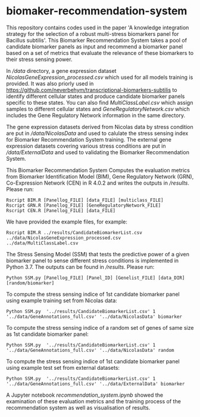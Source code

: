 # biomaker-recommendation-system

This repository contains codes used in the paper 'A knowledge integration strategy for the selection of a robust multi-stress biomarkers panel for Bacillus subtilis'. This Biomarker Recommendation System takes a pool of candidate biomarker panels as input and recommend a biomarker panel based on a set of metrics that evaluate the relevance of these biomarkers to their stress sensing power. 

In */data* directory, a gene expression dataset *NicolasGeneExpression_processed.csv* which used for all models training is provided. It was also priorly used in https://github.com/neverbehym/transcriptional-biomarkers-subtilis to identify different cellular states and produce candidate biomarker panels specific to these states. You can also find *MultiClassLabel.csv* which assign samples to different cellular states and *GeneRegulatoryNetwork.csv* which includes the Gene Regulatory Network information in the same directory. 

The gene expression datasets derived from Nicolas data by stress condition are put in */data/NicolasData* and used to calulate the stress sensing index for Biomarker Recommendation System training. The external gene expression datasets covering various stress conditions are put in */data/ExternalData* and used to validating the Biomarker Recommendation System.

This Biomarker Recommendation System Computes the evaluation metrics from Biomarker Identification Model (BIM), Gene Regulatory Network (GRN), Co-Expression Network (CEN) in R 4.0.2 and writes the outputs in */results*. Please run:
```
Rscript BIM.R [Panellog_FILE] [data_FILE] [multiclass_FILE] 
Rscript GRN.R [Panellog_FILE] [GeneRegulatoryNetwork_FILE]
Rscript CEN.R [Panellog_FILE] [data_FILE] 
```
We have provided the example files, for example:
```
Rscript BIM.R ../results/CandidateBiomarkerList.csv ../data/NicolasGeneExpression_processed.csv ../data/MultiClassLabel.csv
```
The Stress Sensing Model (SSM) that tests the predictive power of a given biomarker panel to sense different stress conditions is implemented in Python 3.7. The outputs can be found in */results*. Please run:
```
Python SSM.py [Panellog_FILE] [Panel_ID] [Genelist_FILE] [data_DIR] [random/biomarker]
```

To compute the stress sensing indice of 1st candidate biomarker panel  using example training set from Nicolas data:
```
Python SSM.py  '../results/CandidateBiomarkerList.csv' 1 '../data/GeneAnnotations_full.csv' '../data/NicolasData' biomarker
```
To compute the stress sensing indice of a random set of genes of same size as 1st candidate biomarker panel:
```
Python SSM.py  '../results/CandidateBiomarkerList.csv' 1 '../data/GeneAnnotations_full.csv' '../data/NicolasData' random
```
To compute the stress sensing indice of 1st candidate biomarker panel using example test set from external datasets:
```
Python SSM.py  '../results/CandidateBiomarkerList.csv' 1 '../data/GeneAnnotations_full.csv' '../data/ExternalData' biomarker
```
A Jupyter notebook *recommendation_system.ipynb* showed the examination of these evaluation metrics and the training process of the recommendation system as well as visualisation of results.
